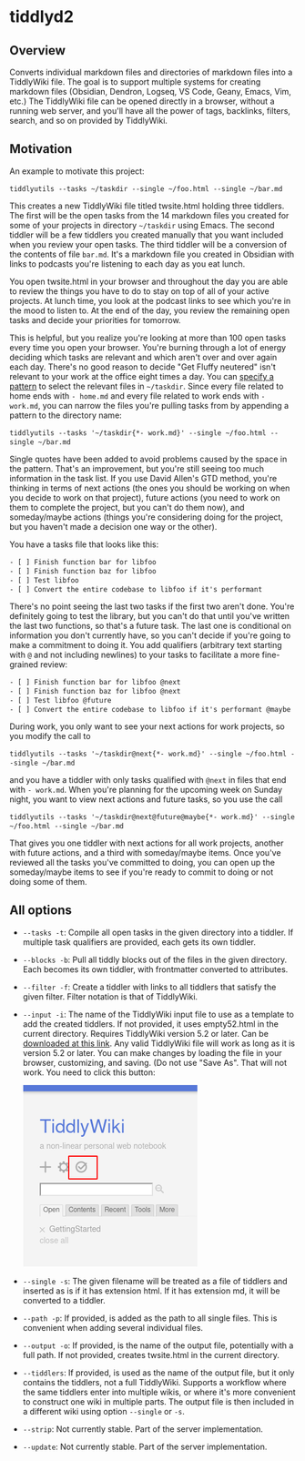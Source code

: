 # tiddlyd2

## Overview

Converts individual markdown files and directories of markdown files into a TiddlyWiki file. The goal is to support multiple systems for creating markdown files (Obsidian, Dendron, Logseq, VS Code, Geany, Emacs, Vim, etc.) The TiddlyWiki file can be opened directly in a browser, without a running web server, and you'll have all the power of tags, backlinks, filters, search, and so on provided by TiddlyWiki.

## Motivation

An example to motivate this project:

```
tiddlyutils --tasks ~/taskdir --single ~/foo.html --single ~/bar.md
```

This creates a new TiddlyWiki file titled twsite.html holding three tiddlers. The first will be the open tasks from the 14 markdown files you created for some of your projects in directory `~/taskdir` using Emacs. The second tiddler will be a few tiddlers you created manually that you want included when you review your open tasks. The third tiddler will be a conversion of the contents of file `bar.md`. It's a markdown file you created in Obsidian with links to podcasts you're listening to each day as you eat lunch.

You open twsite.html in your browser and throughout the day you are able to review the things you have to do to stay on top of all of your active projects. At lunch time, you look at the podcast links to see which you're in the mood to listen to. At the end of the day, you review the remaining open tasks and decide your priorities for tomorrow.

This is helpful, but you realize you're looking at more than 100 open tasks every time you open your browser. You're burning through a lot of energy deciding which tasks are relevant and which aren't over and over again each day. There's no good reason to decide "Get Fluffy neutered" isn't relevant to your work at the office eight times a day. You can [specify a pattern](https://dlang.org/phobos/std_path.html#globMatch) to select the relevant files in `~/taskdir`. Since every file related to home ends with `- home.md` and every file related to work ends with `- work.md`, you can narrow the files you're pulling tasks from by appending a pattern to the directory name:

```
tiddlyutils --tasks '~/taskdir{*- work.md}' --single ~/foo.html --single ~/bar.md
```

Single quotes have been added to avoid problems caused by the space in the pattern. That's an improvement, but you're still seeing too much information in the task list. If you use David Allen's GTD method, you're thinking in terms of next actions (the ones you should be working on when you decide to work on that project), future actions (you need to work on them to complete the project, but you can't do them now), and someday/maybe actions (things you're considering doing for the project, but you haven't made a decision one way or the other). 

You have a tasks file that looks like this:

```
- [ ] Finish function bar for libfoo
- [ ] Finish function baz for libfoo
- [ ] Test libfoo
- [ ] Convert the entire codebase to libfoo if it's performant
```

There's no point seeing the last two tasks if the first two aren't done. You're definitely going to test the library, but you can't do that until you've written the last two functions, so that's a future task. The last one is conditional on information you don't currently have, so you can't decide if you're going to make a commitment to doing it. You add qualifiers (arbitrary text starting with `@` and not including newlines) to your tasks to facilitate a more fine-grained review:

```
- [ ] Finish function bar for libfoo @next
- [ ] Finish function baz for libfoo @next
- [ ] Test libfoo @future
- [ ] Convert the entire codebase to libfoo if it's performant @maybe
```

During work, you only want to see your next actions for work projects, so you modify the call to

```
tiddlyutils --tasks '~/taskdir@next{*- work.md}' --single ~/foo.html --single ~/bar.md
```

and you have a tiddler with only tasks qualified with `@next` in files that end with `- work.md`. When you're planning for the upcoming week on Sunday night, you want to view next actions and future tasks, so you use the call

```
tiddlyutils --tasks '~/taskdir@next@future@maybe{*- work.md}' --single ~/foo.html --single ~/bar.md
```

That gives you one tiddler with next actions for all work projects, another with future actions, and a third with someday/maybe items. Once you've reviewed all the tasks you've committed to doing, you can open up the someday/maybe items to see if you're ready to commit to doing or not doing some of them.

## All options

- `--tasks -t`: Compile all open tasks in the given directory into a tiddler. If multiple task qualifiers are provided, each gets its own tiddler.
- `--blocks -b`: Pull all tiddly blocks out of the files in the given directory. Each becomes its own tiddler, with frontmatter converted to attributes.
- `--filter -f`: Create a tiddler with links to all tiddlers that satisfy the given filter. Filter notation is that of TiddlyWiki.
- `--input -i`: The name of the TiddlyWiki input file to use as a template to add the created tiddlers. If not provided, it uses empty52.html in the current directory. Requires TiddlyWiki version 5.2 or later. Can be [downloaded at this link](https://tiddlywiki.com/#GettingStarted). Any valid TiddlyWiki file will work as long as it is version 5.2 or later. You can make changes by loading the file in your browser, customizing, and saving. (Do not use "Save As". That will not work. You need to click this button:
	
	![](save-tw.png)
	
- `--single -s`: The given filename will be treated as a file of tiddlers and inserted as is if it has extension html. If it has extension md, it will be converted to a tiddler.
- `--path -p`: If provided, is added as the path to all single files. This is convenient when adding several individual files.
- `--output -o`: If provided, is the name of the output file, potentially with a full path. If not provided, creates twsite.html in the current directory.
- `--tiddlers`: If provided, is used as the name of the output file, but it only contains the tiddlers, not a full TiddlyWiki. Supports a workflow where the same tiddlers enter into multiple wikis, or where it's more convenient to construct one wiki in multiple parts. The output file is then included in a different wiki using option `--single` or `-s`.
- `--strip`: Not currently stable. Part of the server implementation.
- `--update`: Not currently stable. Part of the server implementation.
